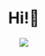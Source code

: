 <h1 align="center">Hi!👋</h1>

<p align="center">
    <img src="https://i.imgur.com/ChUnG9V.png" />
</p>
